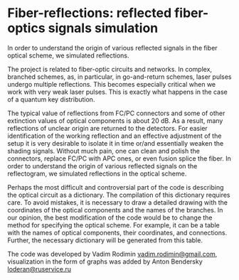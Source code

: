 # Fiber-reflections: reflected fiber-optics signals simulation
In order to understand the origin of various reflected signals  in the fiber optical scheme, we simulated reflections.

The project is related to fiber-optic circuits and networks. In complex, branched schemes, as, in particular, in go-and-return schemes, laser pulses undergo multiple reflections. This becomes especially critical when we work with very weak laser pulses. This is exactly what happens in the case of a quantum key distribution.

The typical value of reflections from FC/PC connectors and some of other extinction values of optical components is about 20 dB. As a result, many reflections of unclear origin are returned to the detectors. For easier identification of the working reflection and an effective adjustment of the setup it is very desirable to isolate it in time or/and essentially weaken the shading signals. Without much pain, one can clean and polish the connectors, replace FC/PC with APC ones, or even fusion splice the fiber. In order to understand the origin of various reflected signals on the reflectogram, we simulated reflections in the optical scheme.

Perhaps the most difficult and controversial part of the code is describing the optical circuit as a dictionary. The compilation of this dictionary requires care. To avoid mistakes, it is necessary to draw a detailed drawing with the coordinates of the optical components and the names of the branches. In our opinion, the best modification of the code would be to change the method for specifying the optical scheme. For example, it can be a table with the names of optical components, their coordinates, and connections. Further, the necessary dictionary will be generated from this table.

The code was developed by Vadim Rodimin vadim.rodimin@gmail.com, visualization in the form of graphs was added by Anton Bendersky loderan@ruservice.ru
